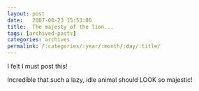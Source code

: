 ```yaml
---
layout: post
date:	2007-08-23 15:53:00
title:  The majesty of the lion...
tags: [archived-posts]
categories: archives
permalink: /:categories/:year/:month/:day/:title/
---
```

I felt I must post this!


<lj-embed id="10" />





Incredible that such a lazy, idle animal should LOOK so majestic!
